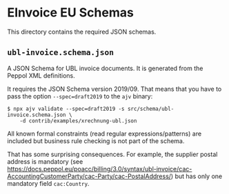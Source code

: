 # EInvoice EU Schemas

This directory contains the required JSON schemas.

## `ubl-invoice.schema.json`

A JSON Schema for UBL invoice documents.  It is generated from the Peppol
XML definitions.

It requires the JSON Schema version 2019/09.  That means that you have to
pass the option `--spec=draft2019` to the `ajv` binary:

```shell
$ npx ajv validate --spec=draft2019 -s src/schema/ubl-invoice.schema.json \
	-d contrib/examples/xrechnung-ubl.json
```

All known formal constraints (read regular expressions/patterns) are included
but business rule checking is not part of the schema.

That has some surprising consequences. For example, the supplier postal
address is mandatory
(see https://docs.peppol.eu/poacc/billing/3.0/syntax/ubl-invoice/cac-AccountingCustomerParty/cac-Party/cac-PostalAddress/)
but has only one mandatory field `cac:Country`.
